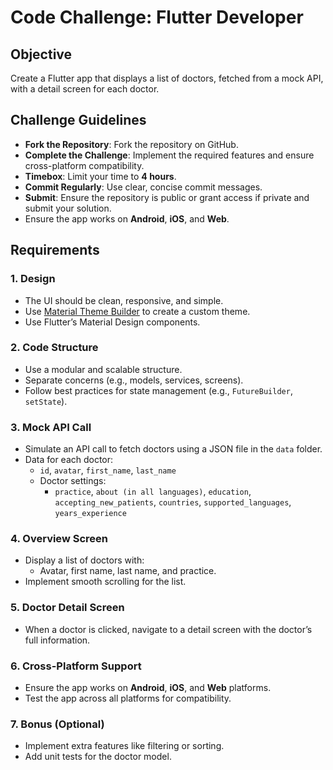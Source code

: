 # Code Challenge: Flutter Developer

## Objective
Create a Flutter app that displays a list of doctors, fetched from a mock API, with a detail screen for each doctor.

## Challenge Guidelines
- **Fork the Repository**: Fork the repository on GitHub.
- **Complete the Challenge**: Implement the required features and ensure cross-platform compatibility.
- **Timebox**: Limit your time to **4 hours**.
- **Commit Regularly**: Use clear, concise commit messages.
- **Submit**: Ensure the repository is public or grant access if private and submit your solution.
- Ensure the app works on **Android**, **iOS**, and **Web**.

## Requirements

### 1. Design
- The UI should be clean, responsive, and simple.
- Use [Material Theme Builder](https://material-foundation.github.io/material-theme-builder) to create a custom theme.
- Use Flutter’s Material Design components.

### 2. Code Structure
- Use a modular and scalable structure.
- Separate concerns (e.g., models, services, screens).
- Follow best practices for state management (e.g., `FutureBuilder`, `setState`).

### 3. Mock API Call
- Simulate an API call to fetch doctors using a JSON file in the `data` folder.
- Data for each doctor:
  - `id`, `avatar`, `first_name`, `last_name`
  - Doctor settings:
    - `practice`, `about (in all languages)`, `education`, `accepting_new_patients`, `countries`, `supported_languages`, `years_experience`

### 4. Overview Screen
- Display a list of doctors with:
  - Avatar, first name, last name, and practice.
- Implement smooth scrolling for the list.

### 5. Doctor Detail Screen
- When a doctor is clicked, navigate to a detail screen with the doctor’s full information.

### 6. Cross-Platform Support
- Ensure the app works on **Android**, **iOS**, and **Web** platforms.
- Test the app across all platforms for compatibility.

### 7. Bonus (Optional)
- Implement extra features like filtering or sorting.
- Add unit tests for the doctor model.
